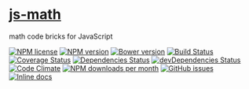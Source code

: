 [js-math](http://aureooms.github.io/js-math)
==

math code bricks for JavaScript

[![NPM license](http://img.shields.io/npm/l/@aureooms/js-math.svg?style=flat)](https://raw.githubusercontent.com/aureooms/js-math/master/LICENSE)
[![NPM version](http://img.shields.io/npm/v/@aureooms/js-math.svg?style=flat)](https://www.npmjs.org/package/@aureooms/js-math)
[![Bower version](http://img.shields.io/bower/v/@aureooms/js-math.svg?style=flat)](http://bower.io/search/?q=@aureooms/js-math)
[![Build Status](http://img.shields.io/travis/aureooms/js-math.svg?style=flat)](https://travis-ci.org/aureooms/js-math)
[![Coverage Status](http://img.shields.io/coveralls/aureooms/js-math.svg?style=flat)](https://coveralls.io/r/aureooms/js-math)
[![Dependencies Status](http://img.shields.io/david/aureooms/js-math.svg?style=flat)](https://david-dm.org/aureooms/js-math#info=dependencies)
[![devDependencies Status](http://img.shields.io/david/dev/aureooms/js-math.svg?style=flat)](https://david-dm.org/aureooms/js-math#info=devDependencies)
[![Code Climate](http://img.shields.io/codeclimate/github/aureooms/js-math.svg?style=flat)](https://codeclimate.com/github/aureooms/js-math)
[![NPM downloads per month](http://img.shields.io/npm/dm/@aureooms/js-math.svg?style=flat)](https://www.npmjs.org/package/@aureooms/js-math)
[![GitHub issues](http://img.shields.io/github/issues/aureooms/js-math.svg?style=flat)](https://github.com/aureooms/js-math/issues)
[![Inline docs](http://inch-ci.org/github/aureooms/js-math.svg?branch=master&style=shields)](http://inch-ci.org/github/aureooms/js-math)
